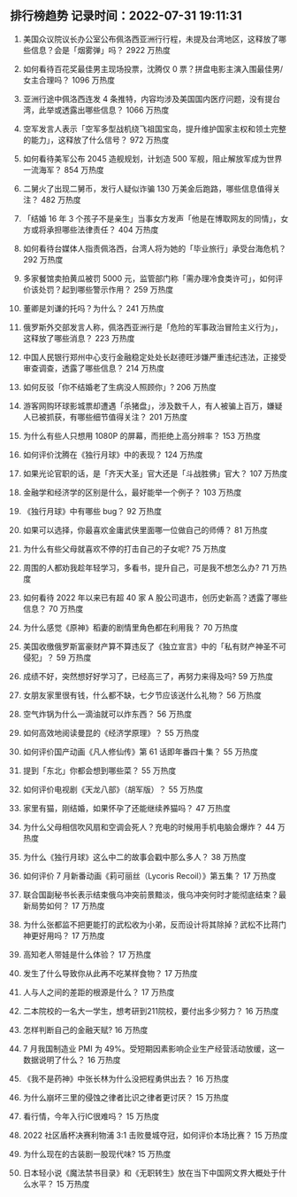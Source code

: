 
## 排行榜趋势 记录时间：2022-07-31 19:11:31
  
  1. 美国众议院议长办公室公布佩洛西亚洲行行程，未提及台湾地区，这释放了哪些信息？会是「烟雾弹」吗？ 2922 万热度
    
  2. 如何看待百花奖最佳男主现场投票，沈腾仅 0 票？拼盘电影主演入围最佳男/女主合理吗？ 1096 万热度
    
  3. 亚洲行途中佩洛西连发 4 条推特，内容均涉及美国国内医疗问题，没有提台湾，此举或透露出哪些信息？ 1066 万热度
    
  4. 空军发言人表示「空军多型战机绕飞祖国宝岛，提升维护国家主权和领土完整的能力」，这释放了什么信号？ 972 万热度
    
  5. 如何看待美军公布 2045 造舰规划，计划造 500 军舰，阻止解放军成为世界一流海军？ 854 万热度
    
  6. 二舅火了出现二舅币，发行人疑似诈骗 130 万美金后跑路，哪些信息值得关注？ 482 万热度
    
  7. 「结婚 16 年 3 个孩子不是亲生」当事女方发声「他是在博取网友的同情」，女方或将承担哪些法律责任？ 404 万热度
    
  8. 如何看待台媒体人指责佩洛西，台湾人将为她的「毕业旅行」承受台海危机？ 292 万热度
    
  9. 多家餐馆卖拍黄瓜被罚 5000 元，监管部门称「需办理冷食类许可」，如何评价该处罚？起到哪些警示作用？ 259 万热度
    
  10. 董卿是刘谦的托吗？为什么？ 241 万热度
    
  11. 俄罗斯外交部发言人称，佩洛西亚洲行是「危险的军事政治冒险主义行为」，这释放了哪些消息？ 223 万热度
    
  12. 中国人民银行郑州中心支行金融稳定处处长赵德旺涉嫌严重违纪违法，正接受审查调查，透露了哪些信息？ 214 万热度
    
  13. 如何反驳「你不结婚老了生病没人照顾你」? 206 万热度
    
  14. 游客网购环球影城票却遭遇「杀猪盘」，涉及数千人，有人被骗上百万，嫌疑人已被抓获，有哪些细节值得关注？ 201 万热度
    
  15. 为什么有些人只想用 1080P 的屏幕，而拒绝上高分辨率？ 153 万热度
    
  16. 如何评价沈腾在《独行月球》中的表现？ 124 万热度
    
  17. 如果光论官职的话，是「齐天大圣」官大还是「斗战胜佛」官大？ 107 万热度
    
  18. 金融学和经济学的区别是什么，最好能举一个例子？ 103 万热度
    
  19. 《独行月球》中有哪些 bug？ 92 万热度
    
  20. 如果可以选择，你最喜欢金庸武侠里面哪一位做自己的师傅？ 81 万热度
    
  21. 为什么有些父母就喜欢不停的打击自己的子女呢? 75 万热度
    
  22. 周围的人都劝我趁年轻学习，多看书，提升自己，可是我不想怎么办? 71 万热度
    
  23. 如何看待 2022 年以来已有超 40 家 A 股公司退市，创历史新高？透露了哪些信息？ 70 万热度
    
  24. 为什么感觉《原神》稻妻的剧情里角色都在利用我？ 70 万热度
    
  25. 美国收缴俄罗斯富豪财产算不算违反了《独立宣言》中的「私有财产神圣不可侵犯」？ 59 万热度
    
  26. 成绩不好，突然想好好学习了，已经高三了，再努力来得及吗? 59 万热度
    
  27. 女朋友家里很有钱，什么都不缺，七夕节应该送什么礼物？ 56 万热度
    
  28. 空气炸锅为什么一滴油就可以炸东西？ 56 万热度
    
  29. 如何高效地阅读曼昆的《经济学原理》？ 55 万热度
    
  30. 如何评价国产动画《凡人修仙传》第 61 话即年番四十集？ 55 万热度
    
  31. 提到「东北」你都会想到哪些菜？ 55 万热度
    
  32. 如何评价电视剧《天龙八部》（胡军版）？ 55 万热度
    
  33. 家里有猫，刚结婚，如果怀孕了还能继续养猫吗？ 47 万热度
    
  34. 为什么父母相信吹风扇和空调会死人？充电的时候用手机电脑会爆炸？ 44 万热度
    
  35. 为什么《独行月球》这么中二的故事会戳中那么多人？ 38 万热度
    
  36. 如何评价 7 月新番动画《莉可丽丝（Lycoris Recoil）》第五集？ 17 万热度
    
  37. 联合国副秘书长表示结束俄乌冲突前景黯淡，俄乌冲突何时才能彻底结束？最新局势如何？ 17 万热度
    
  38. 为什么张都监不把更能打的武松收为小弟，反而设计将其除掉？武松不比蒋门神更好用吗？ 17 万热度
    
  39. 高知老人带娃是什么体验？ 17 万热度
    
  40. 发生了什么导致你从此再不吃某样食物？ 17 万热度
    
  41. 人与人之间的差距的根源是什么？ 17 万热度
    
  42. 二本院校的一名大一学生，想考研到211院校，要付出多少努力？ 16 万热度
    
  43. 怎样判断自己的金融天赋? 16 万热度
    
  44. 7 月我国制造业 PMI 为 49%。受短期因素影响企业生产经营活动放缓，这一数据说明了什么？ 16 万热度
    
  45. 《我不是药神》中张长林为什么没把程勇供出去？ 16 万热度
    
  46. 为什么崩坏三里的侵蚀之律者比识之律者更讨厌？ 15 万热度
    
  47. 看行情，今年入行IC很难吗？ 15 万热度
    
  48. 2022 社区盾杯决赛利物浦 3:1 击败曼城夺冠，如何评价本场比赛？ 15 万热度
    
  49. 为什么现在的古装剧一股现代味? 15 万热度
    
  50. 日本轻小说《魔法禁书目录》和《无职转生》放在当下中国网文界大概处于什么水平？ 15 万热度
    